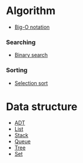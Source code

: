 # Algorithm

- [Big-O notation][big_o_link]

### Searching

- [Binary search][binary_search_link]

### Sorting

- [Selection sort][selection_sort_link]

# Data structure

- [ADT][adt_link]
- [List][list_link]
- [Stack][stack_link]
- [Queue][queue_link]
- [Tree][tree_link]
- [Set][set_link]

[big_o_link]: </Algorithm/BigONotation>
[binary_search_link]: </Algorithm/BinarySearch>
[selection_sort_link]: </Algorithm/Sorting/SelectionSort>
[adt_link]: </DataStructure>
[list_link]: </DataStructure/List>
[stack_link]: </DataStructure/Stack>
[queue_link]: </DataStructure/Queue>
[tree_link]: </DataStructure/Tree>
[set_link]: </DataStructure/Set>
